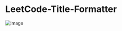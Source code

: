 # LeetCode-Title-Formatter

![image](https://github.com/Jaysenso/LeetCode-Title-Formatter/assets/105051750/3f401f7e-6815-467e-b252-b1f375e55b34)
